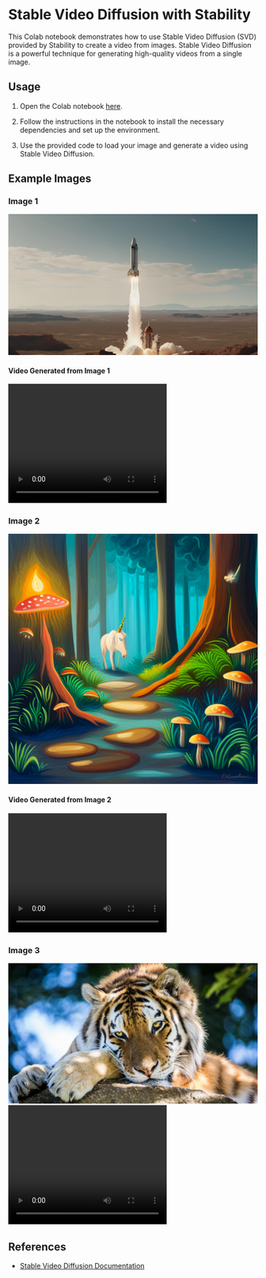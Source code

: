 # Stable Video Diffusion with Stability

This Colab notebook demonstrates how to use Stable Video Diffusion (SVD) provided by Stability to create a video from images. Stable Video Diffusion is a powerful technique for generating high-quality videos from a single image.

## Usage

1. Open the Colab notebook [here](insert_link_to_your_colab_notebook).

2. Follow the instructions in the notebook to install the necessary dependencies and set up the environment.

3. Use the provided code to load your image and generate a video using Stable Video Diffusion.

## Example Images

### Image 1
![Image 1](https://github.com/MiraSharma8511/Hands-on-DiffusionModel/blob/main/rocket.png)
#### Video Generated from Image 1
<video width="320" height="240" controls>
  <source src="(https://github.com/MiraSharma8511/Hands-on-DiffusionModel/blob/main/generated.mp4)" type="video/mp4">
  Your browser does not support the video tag.
</video>

### Image 2
![Image 2](https://github.com/MiraSharma8511/Hands-on-DiffusionModel/blob/main/export.png)
#### Video Generated from Image 2
<video width="320" height="240" controls>
  <source src="https://github.com/your_username/your_repository/raw/main/videos/video2.mp4" type="video/mp4">
  Your browser does not support the video tag.
</video>

### Image 3
![Image 3](https://github.com/MiraSharma8511/Hands-on-DiffusionModel/blob/main/Tiger-1.jpg)
<video width="320" height="240" controls>
  <source src="https://github.com/your_username/your_repository/raw/main/videos/video3.mp4" type="video/mp4">
  Your browser does not support the video tag.
</video>

## References

- [Stable Video Diffusion Documentation](https://huggingface.co/docs/diffusers/main/en/using-diffusers/svd)

